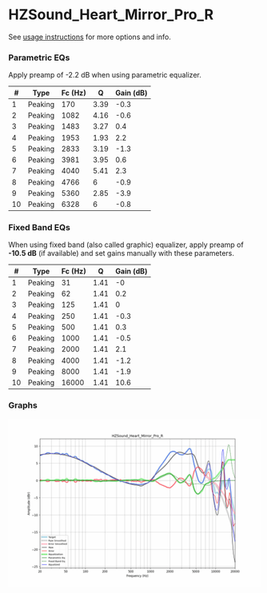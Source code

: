 # HZSound_Heart_Mirror_Pro_R
See [usage instructions](https://github.com/jaakkopasanen/AutoEq#usage) for more options and info.

### Parametric EQs
Apply preamp of -2.2 dB when using parametric equalizer.

|   # | Type    |   Fc (Hz) |    Q |   Gain (dB) |
|-----|---------|-----------|------|-------------|
|   1 | Peaking |       170 | 3.39 |        -0.3 |
|   2 | Peaking |      1082 | 4.16 |        -0.6 |
|   3 | Peaking |      1483 | 3.27 |         0.4 |
|   4 | Peaking |      1953 | 1.93 |         2.2 |
|   5 | Peaking |      2833 | 3.19 |        -1.3 |
|   6 | Peaking |      3981 | 3.95 |         0.6 |
|   7 | Peaking |      4040 | 5.41 |         2.3 |
|   8 | Peaking |      4766 | 6    |        -0.9 |
|   9 | Peaking |      5360 | 2.85 |        -3.9 |
|  10 | Peaking |      6328 | 6    |        -0.8 |

### Fixed Band EQs
When using fixed band (also called graphic) equalizer, apply preamp of **-10.5 dB** (if available) and set gains manually with these parameters.

|   # | Type    |   Fc (Hz) |    Q |   Gain (dB) |
|-----|---------|-----------|------|-------------|
|   1 | Peaking |        31 | 1.41 |        -0   |
|   2 | Peaking |        62 | 1.41 |         0.2 |
|   3 | Peaking |       125 | 1.41 |         0   |
|   4 | Peaking |       250 | 1.41 |        -0.3 |
|   5 | Peaking |       500 | 1.41 |         0.3 |
|   6 | Peaking |      1000 | 1.41 |        -0.5 |
|   7 | Peaking |      2000 | 1.41 |         2.1 |
|   8 | Peaking |      4000 | 1.41 |        -1.2 |
|   9 | Peaking |      8000 | 1.41 |        -1.9 |
|  10 | Peaking |     16000 | 1.41 |        10.6 |

### Graphs
![](./HZSound_Heart_Mirror_Pro_R.png)
